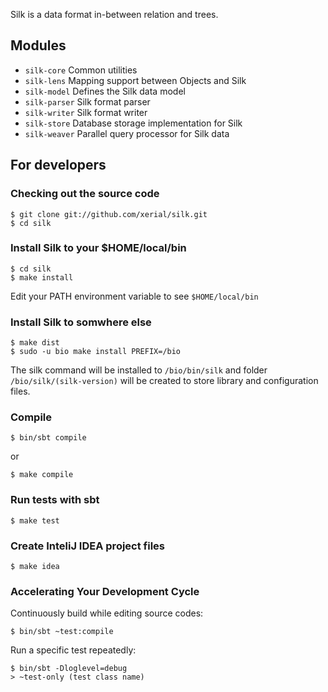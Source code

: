 
Silk is a data format in-between relation and trees.

## Modules
* `silk-core`	Common utilities
* `silk-lens`	    Mapping support between Objects and Silk
* `silk-model`	Defines the Silk data model
* `silk-parser`	Silk format parser
* `silk-writer`	Silk format writer
* `silk-store`	Database storage implementation for Silk
* `silk-weaver`	Parallel query processor for Silk data

## For developers

### Checking out the source code
```
$ git clone git://github.com/xerial/silk.git
$ cd silk
```

### Install Silk to your $HOME/local/bin
```
$ cd silk
$ make install
```
Edit your PATH environment variable to see `$HOME/local/bin`

### Install Silk to somwhere else 
```
$ make dist
$ sudo -u bio make install PREFIX=/bio
```
The silk command will be installed to `/bio/bin/silk` and folder `/bio/silk/(silk-version)` will be 
created to store library and configuration files.


### Compile 

```
$ bin/sbt compile
```

or

```
$ make compile
```

### Run tests with sbt

```
$ make test
```

### Create InteliJ IDEA project files

```
$ make idea
```

### Accelerating Your Development Cycle

Continuously build while editing source codes:

    $ bin/sbt ~test:compile

Run a specific test repeatedly:

    $ bin/sbt -Dloglevel=debug
    > ~test-only (test class name) 

